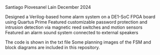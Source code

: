 Santiago Piovesanel Lain
December 2024

Designed a Verilog-based home alarm system on a DE1-SoC FPGA board using Quartus Prime
Featured customizable password protection and intrusion detection via magnetic reed switches and motion sensors
Featured an alarm sound system connected to external speakers

The code is shown in the txt file 
Some planning images of the FSM and block diagrams are included in this repository.
